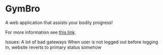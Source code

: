 # GymBro
A web application that assists your bodily progress!

For more information see [this link](https://www.link-to-lean-canvas.com).

Issues:
A lot of bad gateways
When user is not logged out before logging in, website reverts to primary status somehow

